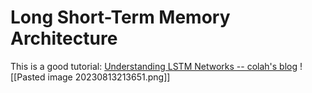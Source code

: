 # Long Short-Term Memory Architecture
This is a good tutorial: [Understanding LSTM Networks -- colah's blog](https://colah.github.io/posts/2015-08-Understanding-LSTMs/)
![[Pasted image 20230813213651.png]]